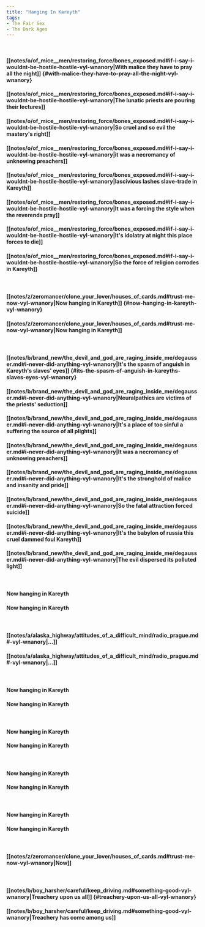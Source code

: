 ```yaml
---
title: "Hanging In Kareyth"
tags:
- The Fair Sex
- The Dark Ages
---
```

&nbsp;
#### [[notes/o/of_mice__men/restoring_force/bones_exposed.md#if-i-say-i-wouldnt-be-hostile-hostile-vyl-wnanory|With malice they have to pray all the night]] {#with-malice-they-have-to-pray-all-the-night-vyl-wnanory}
#### [[notes/o/of_mice__men/restoring_force/bones_exposed.md#if-i-say-i-wouldnt-be-hostile-hostile-vyl-wnanory|The lunatic priests are pouring their lectures]]
#### [[notes/o/of_mice__men/restoring_force/bones_exposed.md#if-i-say-i-wouldnt-be-hostile-hostile-vyl-wnanory|So cruel and so evil the mastery's right]]
#### [[notes/o/of_mice__men/restoring_force/bones_exposed.md#if-i-say-i-wouldnt-be-hostile-hostile-vyl-wnanory|it was a necromancy of unknowing preachers]]
#### [[notes/o/of_mice__men/restoring_force/bones_exposed.md#if-i-say-i-wouldnt-be-hostile-hostile-vyl-wnanory|lascivious lashes slave-trade in Kareyth]]
#### [[notes/o/of_mice__men/restoring_force/bones_exposed.md#if-i-say-i-wouldnt-be-hostile-hostile-vyl-wnanory|It was a forcing the style when the reverends pray]]
#### [[notes/o/of_mice__men/restoring_force/bones_exposed.md#if-i-say-i-wouldnt-be-hostile-hostile-vyl-wnanory|It's idolatry at night this place forces to die]]
#### [[notes/o/of_mice__men/restoring_force/bones_exposed.md#if-i-say-i-wouldnt-be-hostile-hostile-vyl-wnanory|So the force of religion corrodes in Kareyth]]
&nbsp;
#### [[notes/z/zeromancer/clone_your_lover/houses_of_cards.md#trust-me-now-vyl-wnanory|Now hanging in Kareyth]] {#now-hanging-in-kareyth-vyl-wnanory}
#### [[notes/z/zeromancer/clone_your_lover/houses_of_cards.md#trust-me-now-vyl-wnanory|Now hanging in Kareyth]]
&nbsp;
#### [[notes/b/brand_new/the_devil_and_god_are_raging_inside_me/degausser.md#i-never-did-anything-vyl-wnanory|It's the spasm of anguish in Kareyth's slaves' eyes]] {#its-the-spasm-of-anguish-in-kareyths-slaves-eyes-vyl-wnanory}
#### [[notes/b/brand_new/the_devil_and_god_are_raging_inside_me/degausser.md#i-never-did-anything-vyl-wnanory|Neuralpathics are victims of the priests' seduction]]
#### [[notes/b/brand_new/the_devil_and_god_are_raging_inside_me/degausser.md#i-never-did-anything-vyl-wnanory|It's a place of too sinful a suffering the source of all plights]]
#### [[notes/b/brand_new/the_devil_and_god_are_raging_inside_me/degausser.md#i-never-did-anything-vyl-wnanory|It was a necromancy of unknowing preachers]]
#### [[notes/b/brand_new/the_devil_and_god_are_raging_inside_me/degausser.md#i-never-did-anything-vyl-wnanory|It's the stronghold of malice and insanity and pride]]
#### [[notes/b/brand_new/the_devil_and_god_are_raging_inside_me/degausser.md#i-never-did-anything-vyl-wnanory|So the fatal attraction forced suicide]]
#### [[notes/b/brand_new/the_devil_and_god_are_raging_inside_me/degausser.md#i-never-did-anything-vyl-wnanory|It's the babylon of russia this cruel dammed foul Kareyth]]
#### [[notes/b/brand_new/the_devil_and_god_are_raging_inside_me/degausser.md#i-never-did-anything-vyl-wnanory|The evil dispersed its polluted light]]
&nbsp;
#### Now hanging in Kareyth
#### Now hanging in Kareyth
&nbsp;
#### [[notes/a/alaska_highway/attitudes_of_a_difficult_mind/radio_prague.md#-vyl-wnanory|...]]
#### [[notes/a/alaska_highway/attitudes_of_a_difficult_mind/radio_prague.md#-vyl-wnanory|...]]
&nbsp;
#### Now hanging in Kareyth
#### Now hanging in Kareyth
&nbsp;
#### Now hanging in Kareyth
#### Now hanging in Kareyth
&nbsp;
#### Now hanging in Kareyth
#### Now hanging in Kareyth
&nbsp;
#### Now hanging in Kareyth
#### Now hanging in Kareyth
&nbsp;
#### [[notes/z/zeromancer/clone_your_lover/houses_of_cards.md#trust-me-now-vyl-wnanory|Now]]
&nbsp;
#### [[notes/b/boy_harsher/careful/keep_driving.md#something-good-vyl-wnanory|Treachery upon us all]] {#treachery-upon-us-all-vyl-wnanory}
#### [[notes/b/boy_harsher/careful/keep_driving.md#something-good-vyl-wnanory|Treachery has come among us]]
